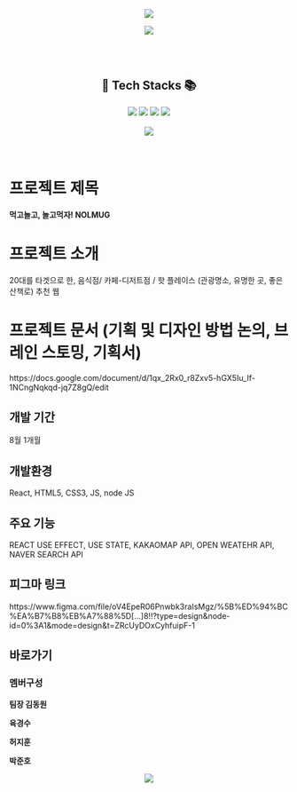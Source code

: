 <div align='center'>
 <img src="https://capsule-render.vercel.app/api?type=waving&color=auto&height=250&section=header&text=4조-놀고먹조%20리액트&fontSize=80" />

<img src="https://github-readme-stats.vercel.app/api?username=jinHwigyeol&theme=vue&show_icons=true&count_private=true&hide=contribs,stars"/></a>
</div>
 <br>
 <br>

<H2 align='center'> 🧶 Tech Stacks 📚</H2>

<div align='center'> 
 <img src="https://img.shields.io/badge/React-009966?style=flat&logo=react&logoColor=white"/> <img src="https://img.shields.io/badge/JavaScript-007396?style=flat&logo=JavaScript&logoColor=white"/>
 <img src="https://img.shields.io/badge/HTML5-E34F26?style=flat&logo=HTML5&logoColor=white"/> <img src="https://img.shields.io/badge/CSS3-1572B6?style=flat&logo=CSS3&logoColor=white" />
 <br>
 <br>

 <img src="https://github-readme-stats.vercel.app/api/top-langs/?username=jinHwigyeol&layout=compact">
</div>
 
 <br>
 <br>
 <div align='center'>
 
</div>

 
<h1>프로젝트 제목</h1>
<b>먹고놀고, 놀고먹자! NOLMUG</b>


<h1>프로젝트 소개</h1>
20대를 타겟으로 한, 음식점/ 카페-디저트점 / 핫 플레이스 (관광명소, 유명한 곳, 좋은 산책로) 추천 웹


<h1>프로젝트 문서 (기획 및 디자인 방법 논의, 브레인 스토밍, 기획서)</h1>
https://docs.google.com/document/d/1qx_2Rx0_r8Zxv5-hGX5Iu_If-1NCngNqkqd-jq7Z8gQ/edit


<h2>개발 기간</h2>
8월 1개월


<h2>개발환경</h2>
React, HTML5, CSS3, JS, node JS


<h2>주요 기능</h2>
REACT USE EFFECT, USE STATE, KAKAOMAP API, OPEN WEATEHR API, NAVER SEARCH API

<h2>피그마 링크</h2>
https://www.figma.com/file/oV4EpeR06Pnwbk3raIsMgz/%5B%ED%94%BC%EA%B7%B8%EB%A7%88%5D[…]8!!?type=design&node-id=0%3A1&mode=design&t=ZRcUyDOxCyhfuipF-1

<h2>바로가기</h2>


<h3>멤버구성</h3>

<b>팀장 김동원</b>

<b>육경수</b>

<b>허지훈</b>

<b>박준호</b>

<div align='center'>
 <img src="https://capsule-render.vercel.app/api?type=waving&color=auto&height=250&section=footer&text=감사합니다.&fontSize=80" />
</div>

